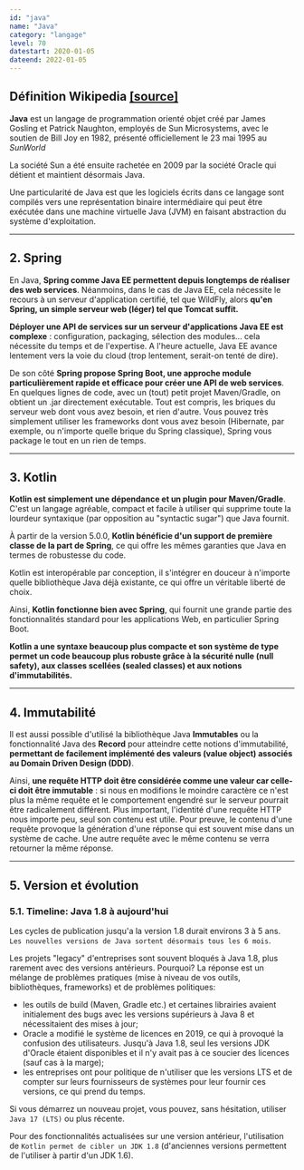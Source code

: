 ```yaml
---
id: "java"
name: "Java"
category: "langage"
level: 70
datestart: 2020-01-05
dateend: 2022-01-05
---
```


## Définition Wikipedia [[source]](https://fr.wikipedia.org/wiki/Java_(langage))

**Java** est un langage de programmation orienté objet créé par James Gosling et Patrick Naughton, employés de Sun Microsystems, avec le soutien de Bill Joy en 1982, présenté officiellement le 23 mai 1995 au _SunWorld_

La société Sun a été ensuite rachetée en 2009 par la société Oracle qui détient et maintient désormais Java.

Une particularité de Java est que les logiciels écrits dans ce langage sont compilés vers une représentation binaire intermédiaire qui peut être exécutée dans une machine virtuelle Java (JVM) en faisant abstraction du système d'exploitation.

---

##  2. <a name='Spring'></a>Spring

En Java, **Spring comme Java EE permettent depuis longtemps de réaliser des web services**. Néanmoins, dans le cas de Java EE, cela nécessite le recours à un serveur d'application certifié, tel que WildFly, alors **qu'en Spring, un simple serveur web (léger) tel que Tomcat suffit.**

**Déployer une API de services sur un serveur d'applications Java EE est complexe** : configuration, packaging, sélection des modules… cela nécessite du temps et de l'expertise. A l'heure actuelle, Java EE avance lentement vers la voie du cloud (trop lentement, serait-on tenté de dire).

De son côté **Spring propose Spring Boot, une approche module particulièrement rapide et efficace pour créer une API de web services**. En quelques lignes de code, avec un (tout) petit projet Maven/Gradle, on obtient un .jar directement exécutable. Tout est compris, les briques du serveur web dont vous avez besoin, et rien d'autre. Vous pouvez très simplement utiliser les frameworks dont vous avez besoin (Hibernate, par exemple, ou n'importe quelle brique du Spring classique), Spring vous package le tout en un rien de temps.

---

##  3. <a name='Kotlin'></a>Kotlin

**Kotlin est simplement une dépendance et un plugin pour Maven/Gradle**. C'est un langage agréable, compact et facile à utiliser qui supprime toute la lourdeur syntaxique (par opposition au "syntactic sugar") que Java fournit.

À partir de la version 5.0.0, **Kotlin bénéficie d'un support de première classe de la part de Spring**, ce qui offre les mêmes garanties que Java en termes de robustesse du code.

Kotlin est interopérable par conception, il s'intégrer en douceur à n'importe quelle bibliothèque Java déjà existante, ce qui offre un véritable liberté de choix.

Ainsi, **Kotlin fonctionne bien avec Spring**, qui fournit une grande partie des fonctionnalités standard pour les applications Web, en particulier Spring Boot.

**Kotlin a une syntaxe beaucoup plus compacte et son système de type permet un code beaucoup plus robuste grâce à la sécurité nulle (null safety), aux classes scellées (sealed classes) et aux notions d'immutabilités.**

--- 

##  4. <a name='Immutabilit'></a>Immutabilité

Il est aussi possible d'utilisé la bibliothèque Java **Immutables** ou la fonctionnalité Java des **Record** pour atteindre cette notions d'immutabilité, **permettant de facilement implémenté des valeurs (value object) associés au Domain Driven Design (DDD)**.

Ainsi, **une requête HTTP doit être considérée comme une valeur car celle-ci doit être immutable** : si nous en modifions le moindre caractère ce n'est plus la même requête et le comportement engendré sur le serveur pourrait être radicalement différent. Plus important, l'identité d'une requête HTTP nous importe peu, seul son contenu est utile. Pour preuve, le contenu d'une requête provoque la génération d'une réponse qui est souvent mise dans un système de cache. Une autre requête avec le même contenu se verra retourner la même réponse.

---

##  5. <a name='Versionetvolution'></a>Version et évolution

###  5.1. <a name='Timeline:Java1.8aujourdhui'></a>Timeline: Java 1.8 à aujourd'hui

Les cycles de publication jusqu'a la version 1.8 durait environs 3 à 5 ans. `Les nouvelles versions de Java sortent désormais tous les 6 mois`.

Les projets "legacy" d'entreprises sont souvent bloqués à Java 1.8, plus rarement avec des versions antérieurs. Pourquoi? La réponse est un mélange de problèmes pratiques (mise à niveau de vos outils, bibliothèques, frameworks) et de problèmes politiques:
  - les outils de build (Maven, Gradle etc.) et certaines librairies avaient initialement des bugs avec les versions supérieurs à Java 8 et nécessitaient des mises à jour;
  - Oracle a modifié le système de licences en 2019, ce qui à provoqué la confusion des utilisateurs. Jusqu'à Java 1.8, seul les versions JDK d'Oracle étaient disponibles et il n'y avait pas à ce soucier des licences (sauf cas à la marge);
  - les entreprises ont pour politique de n'utiliser que les versions LTS et de compter sur leurs fournisseurs de systèmes pour leur fournir ces versions, ce qui prend du temps.

Si vous démarrez un nouveau projet, vous pouvez, sans hésitation, utiliser `Java 17 (LTS)` ou plus récente.

Pour des fonctionnalités actualisées sur une version antérieur, l'utilisation de `Kotlin permet de cibler un JDK 1.8` (d'anciennes versions permettent de l'utiliser à partir d'un JDK 1.6).


<div class="timeline">
  <div class="flex-parent">
    <div class="input-flex-container">
      <div class="input">
        <span data-year="09/04" data-info="5.0"></span>
      </div>
      <div class="input">
        <span data-year="09/06" data-info="1.6"></span>
      </div>
      <div class="input">
        <span data-year="07/11" data-info="1.7"></span>
      </div>
      <div class="input active">
        <span data-year="03/14" data-info="1.8 (LTS 2030)"></span>
      </div>
      <div class="input">
        <span data-year="09/17" data-info="9"></span>
      </div>
      <div class="input">
        <span data-year="03/18" data-info="10"></span>
      </div>
      <div class="input">
        <span data-year="09/18" data-info="11 (LTS 2026)"></span>
      </div>
      <div class="input">
        <span data-year="03/19" data-info="12"></span>
      </div>
      <div class="input">
        <span data-year="09/19" data-info="13"></span>
      </div>
      <div class="input">
        <span data-year="03/20" data-info="14"></span>
      </div>
      <div class="input">
        <span data-year="09/20" data-info="15"></span>
      </div>
      <div class="input">
        <span data-year="03/21" data-info="16"></span>
      </div>
      <div class="input">
        <span data-year="09/21" data-info="17 (LTS 2029)"></span>
      </div>
      <div class="input">
        <span data-year="03/22" data-info="18"></span>
      </div>
      <div class="input">
        <span data-year="09/22" data-info="19"></span>
      </div>
      <div class="input">
        <span data-year="03/23" data-info="...20?"></span>
      </div>
    </div>
  </div>
</div>

###  5.2. <a name='Changelog'></a>Changelog

####  5.2.1. <a name='AjoutdelaversionJava1.8digitaloceanhttps:www.digitalocean.comcommunitytutorialsjava-8-features-with-examples'></a>Ajout de la version Java 1.8 [[digitalocean]](https://www.digitalocean.com/community/tutorials/java-8-features-with-examples)

Essentiellement, toutes les fonctionnalités du langage Java 1.8 et antérieur fonctionnent également dans les versions supérieur (tel que Java 19). Ces fonctionnalités forment une base et comprennent:

  - JAVA 1.7 `Generic` et `Diamond Operator`
  - methodes d'interfaces `default` et `static` 
  - `functional Interfaces` et `lambda expressions`, permettent de traiter les fonctions comme un argument de méthode ou le code comme des données (et qui permettent de s'affranchir de l'écriture de `anonymous inner class` pour l'implémentation)
    ```java
    //Anciennement
    for (int i = 0; i < list.size(); i++) {
      System.out.println(list.get(i));
    }
    Thread monThread = new Thread(new Runnable() {
      @Override
      public void run(){
        System.out.println("Mon traitement ");
      }
    });

    //A partir de Java 1.8
    list.forEach(System.out::println);
    Thread monThread = new Thread(() -> { System.out.println("Mon traitement"); });
    ```
  - Stream API, prendre en charge les opérations séquentiels ou parallèles de style fonctionnel sur des flux d'éléments
    ```java
    List<String> list = Arrays.asList("one", "two");
    list.stream()
      .filter(name -> name.startsWith("o"))
      .map(String::toUpperCase)
      .sorted()
      .forEach(System.out::println);
    ```
  - Iterable Interface
    - `forEach` se focus sur la partie
  - `Optional` Le but de la classe est de fournir une solution au niveau du type pour représenter des valeurs facultatives au lieu de références nulles
  - Java Time API
    - `LocalDate`
    - `LocalDateTime`
    - `Instant`
  - Collections API
    - Collection `spliterator()`
    - Map
      - ajout de Map `replaceAll()`, `compute()`, `merge()`;
      - amélioration des performances pour la classe HashMap avec Key Collisions
  - Concurrency API improvements
    - `ConcurrentHashMap`
    - `CompletableFuture`

####  5.2.2. <a name='AjoutdelaversionJava9'></a>Ajout de la version Java 9

  - Collections helper de création
    - `of`
    ```java
    List<String> list = List.of("one", "two", "three");
    Set<String> set = Set.of("one", "two", "three");
    Map<String, String> map = Map.of("foo", "one", "bar", "two");
    ```
  - nouvelles méthodes Streams
    - `takeWhile`
    - `dropWhile`
    - `iterate`
  - optional
    - `ifPresentOrElse`
  - interfaces
    - méthodes privées
  - `diamond operator` pour `anonymous inner class`
  - `JShell`, shell JAVA avec résultat immédiat
  - projet `Jigsaw`: Modules JAVA et Multi-Release Jar Files

####  5.2.3. <a name='AjoutdelaversionJava10'></a>Ajout de la version Java 10

  - mot-clef `var`, variable locale s'appliquant seulement au scope d'une méthode, toujours fortement typée
  
####  5.2.4. <a name='AjoutdelaversionJava11'></a>Ajout de la version Java 11

  - Différentes méthodes Strings et Files
  ```java
  "Marco".isBlank();
  "Mar\nco".lines();
  "Marco  ".strip();

  Path path = Files.writeString(Files.createTempFile("helloworld", ".txt"), "Hi, my name is!");
  String s = Files.readString(path);
  ```
  - `execution de fichier source`: exécution des fichiers source Java sans avoir à les compiler au préalable. Un pas vers la scripting.
  - inférence de type variable local (var) pour les paramètre de fonction lambda
  ```java
  (var firstName, var lastName) -> firstName + lastName
  ```
  - `HTTPClient`, implémentation intégré au JDK en version final
  - `Flight Recorder`
  - `No-Op Garbage Collector`
  
####  5.2.7. <a name='AjoutdelaversionJava14'></a>Ajout de la version Java 14

  - nouvelle expression `switch` en version final
    - retour possible
    - synthaxe lambda possible
  - `NullPointerExceptions` plus précis sur les causes
  - Garbage Collectors
    - Concurrent Mark Sweep (CMS) Garbage Collector supprimé

####  5.2.8. <a name='AjoutdelaversionJava15'></a>Ajout de la version Java 15

  - `Text-Blocks` / `Multiline Strings` en version final
  ```java
  String htmlBeforeJava13 = "<html>\n" +
              "    <body>\n" +
              "        <p>Hello, world</p>\n" +
              "    </body>\n" +
              "</html>\n";

  String htmlWithJava15 = """
                <html>
                    <body>
                        <p>Hello, world</p>
                    </body>
                </html>
                """;
  ```
  - Garbage Collectors
    - ZGC, Z Garbage Collector en version final

####  5.2.9. <a name='AjoutdelaversionJava16'></a>Ajout de la version Java 16

  - `Pattern Matching for instanceof`
  ```java
  //before
  if (obj instanceof String) {
    String s = (String) obj;
    s.substring(1)
  }

  //after
  if (obj instanceof String s) {
    s.substring(1)
  }
  ```
  - `Unix-Domain Socket Channels`
  - `records` en version finale, sont un nouveau type de classe dans le langage Java (record class), qui proposent une syntaxe compacte pour la déclaration de classes aux fonctionnalités restreintes qui agrègent des valeurs de manière immuable
  ```java
  //before
  final class Point {
    public final int x;
    public final int y;

    public Point(int x, int y) {
        this.x = x;
        this.y = y;
    }

    // implementations of equals, hashCode, toString and getter needed
  }

  //after
  record Point(int x, int y) { }
  ```

####  5.2.10. <a name='AjoutdelaversionJava17'></a>Ajout de la version Java 17

  - `Sealed Classes` en version final, sont des classes et interfaces qui limitent les classes qui peuvent les étendre/implémenter
  
####  5.2.11. <a name='AjoutdelaversionJava18'></a>Ajout de la version Java 18

  - UTF-8 par défaut
  - `jwebserver`, web server basic

####  5.2.12. <a name='AjoutdelaversionJava19'></a>Ajout de la version Java 19

####  5.2.13. <a name='Ajouttoujoursenpreview'></a>Ajout toujours en `preview`

- Pattern Matching pour switch
- Virtual Threads
- Foreign Function
- Memory API
- Structured Concurrency
- Vector API

<style scoped>
.timeline {
  height: 100%;
  font-family: "Quicksand", sans-serif;
  font-weight: 500;
  color: var(--text-color);
  /* background-color: #ECF0F1; */
  padding: 0 25px;
  display: flex;
  flex-direction: column;
  position: relative;
  /* border-radius: 10px; */
  margin: 40px
}

.timeline h1 {
  text-align: center;
  height: 38px;
  margin: 60px 0;
}
.timeline h1 span {
  white-space: nowrap;
}

.timeline .flex-parent {
  display: flex;
  flex-direction: column;
  justify-content: center;
  align-items: center;
  width: 100%;
  height: 100%;
}

.timeline .input-flex-container {
  display: flex;
  justify-content: space-around;
  align-items: center;
  width: 80vw;
  height: 100px;
  max-width: 1000px;
  position: relative;
  z-index: 0;
}

.timeline .input {
  width: 25px;
  height: 25px;
  background-color: #AEB6BF;
  position: relative;
  border-radius: 50%;
}

.timeline .input:hover {
  cursor: pointer;
}

.timeline .input::before, .input::after {
  content: "";
  display: block;
  position: absolute;
  z-index: -1;
  top: 50%;
  transform: translateY(-50%);
  background-color: #AEB6BF;
  width: 4vw;
  height: 5px;
  max-width: 50px;
}

.timeline .input::before {
  left: calc(-4vw + 12.5px);
}

.timeline .input::after {
  right: calc(-4vw + 12.5px);
}

.timeline .input.active {
  background-color: var(--border-color);
}

.timeline .input.active::before {
  background-color: #AEB6BF;
}

.timeline .input.active::after {
  /* background-color: #AEB6BF; */
  background-color: var(--border-color);
}

.timeline .input.active span {
  font-weight: 700;
}

.timeline .input.active span::before {
  font-size: 13px;
}

.timeline .input.active span::after {
  font-size: 15px;
}

.timeline .input.active ~ .input, .input.active ~ .input::before, .input.active ~ .input::after {
  background-color: var(--border-color);
}

.timeline .input span {
  width: 1px;
  height: 1px;
  position: absolute;
  top: 50%;
  left: 50%;
  transform: translate(-50%, -50%);
  visibility: hidden;
}

.timeline .input span::before, .input span::after {
  visibility: visible;
  position: absolute;
  left: 50%;
}

.timeline .input span::after {
  content: attr(data-year);
  top: 25px;
  transform: translateX(-50%);
  font-size: 14px;
}

.timeline .input span::before {
  content: attr(data-info);
  top: -65px;
  width: 70px;
  transform: translateX(-5px) rotateZ(-45deg);
  font-size: 12px;
  text-indent: -10px;
}

.timeline .description-flex-container {
  width: 80vw;
  font-weight: 400;
  font-size: 22px;
  margin-top: 100px;
  max-width: 1000px;
}

.timeline .description-flex-container p {
  margin-top: 0;
  display: none;
}

.timeline .description-flex-container p.active {
  display: block;
}

@media (min-width: 1250px) {
  .input::before {
    left: -37.5px;
  }

  .input::after {
    right: -37.5px;
  }
}

@media (max-width: 850px) {
  .input {
    width: 17px;
    height: 17px;
  }
  .input::before, .input::after {
    height: 3px;
  }
  .input::before {
    left: calc(-4vw + 8.5px);
  }
  .input::after {
    right: calc(-4vw + 8.5px);
  }
}

@media (max-width: 600px) {
  .flex-parent {
    justify-content: initial;
  }

  .input-flex-container {
    flex-wrap: wrap;
    justify-content: center;
    width: 100%;
    height: auto;
    /* margin-top: 15vh; */
  }

  .input {
    width: 60px;
    height: 60px;
    margin: 0 10px 50px;
    background-color: #AEB6BF;
  }
  .input::before, .input::after {
    content: none;
  }
  .input span {
    width: 100%;
    height: 100%;
    display: block;
  }
  .input span::before {
    top: calc(100% + 5px);
    transform: translateX(-50%);
    text-indent: 0;
    text-align: center;
  }
  .input span::after {
    top: 50%;
    transform: translate(-50%, -50%);
    color: #ECF0F1;
  }
  .description-flex-container {
    margin-top: 30px;
    text-align: center;
  }
}

@media (max-width: 400px) {
  .timeline {
    min-height: 950px;
  }
}
</style>